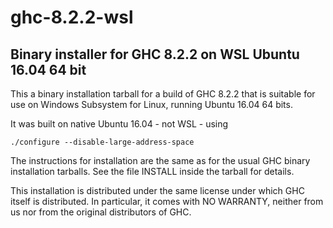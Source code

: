 # ghc-8.2.2-wsl
## Binary installer for GHC 8.2.2 on WSL Ubuntu 16.04 64 bit

This a binary installation tarball for a build of GHC 8.2.2 that is suitable
for use on Windows Subsystem for Linux, running Ubuntu 16.04 64 bits.

It was built on native Ubuntu 16.04 - not WSL - using

`./configure --disable-large-address-space`

The instructions for installation are the same as for the usual GHC
binary installation tarballs. See the file INSTALL inside the tarball
for details.

This installation is distributed under the same license under which
GHC itself is distributed. In particular, it comes with NO WARRANTY,
neither from us nor from the original distributors of GHC.
